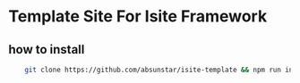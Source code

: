 # Template Site For Isite Framework

## how to install

```sh
    git clone https://github.com/absunstar/isite-template && npm run init
```

